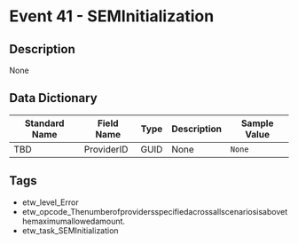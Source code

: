 # Event 41 - SEMInitialization

## Description
None

## Data Dictionary
|Standard Name|Field Name|Type|Description|Sample Value|
|---|---|---|---|---|
|TBD|ProviderID|GUID|None|`None`|

## Tags
* etw_level_Error
* etw_opcode_Thenumberofprovidersspecifiedacrossallscenariosisabovethemaximumallowedamount.
* etw_task_SEMInitialization